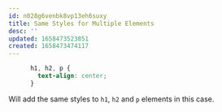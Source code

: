 ```yaml
---
id: n028g6venbk8vp13eh6suxy
title: Same Styles for Multiple Elements
desc: ''
updated: 1658473523851
created: 1658473474117
---
```


```css
      h1, h2, p {
        text-align: center;
      }
```

Will add the same styles to `h1`, `h2` and `p` elements in this case.
